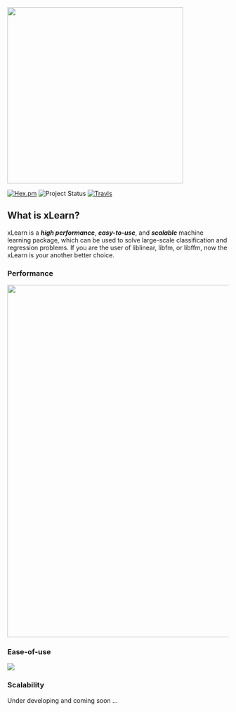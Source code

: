 <img src="https://github.com/aksnzhy/xLearn/raw/master/img/xlearn_logo.png" width = "400"/>    

[![Hex.pm](https://img.shields.io/hexpm/l/plug.svg)](./LICENCE)
![Project Status](https://img.shields.io/badge/version-0.1.0-green.svg)
[![Travis](https://img.shields.io/travis/rust-lang/rust.svg)]()

## What is xLearn?

xLearn is a ***high performance***, ***easy-to-use***, and ***scalable*** machine learning package, 
which can be used to solve large-scale classification and regression problems. If you are the user 
of liblinear, libfm, or libffm, now the xLearn is your another better choice.

### Performance 

<img src="https://github.com/aksnzhy/xLearn/raw/master/img/speed.png" width = "800"/>   

### Ease-of-use

<img src="https://github.com/aksnzhy/xLearn/raw/master/img/code.png"/>   

### Scalability

Under developing and coming soon ...
